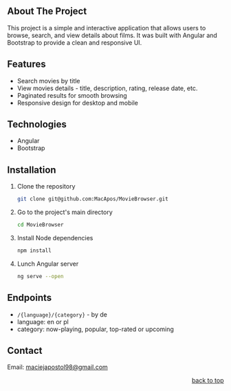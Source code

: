 ## About The Project

This project is a simple and interactive application that allows users to browse, search, and view details about films.
It was built with Angular and Bootstrap to provide a clean and responsive UI.

## Features

- Search movies by title
- View movies details - title, description, rating, release date, etc.
- Paginated results for smooth browsing
- Responsive design for desktop and mobile

## Technologies

- Angular
- Bootstrap

## Installation

1. Clone the repository
   ```sh
   git clone git@github.com:MacApos/MovieBrowser.git
   ```
2. Go to the project's main directory
   ```sh
   cd MovieBrowser
   ```
3. Install Node dependencies
   ```sh
   npm install
   ```
4. Lunch Angular server
   ```sh
   ng serve --open
   ```

## Endpoints
- `/{language}/{category}` - by de 
 - language: en or pl
 - category: now-playing, popular, top-rated or upcoming

## Contact

Email: maciejapostol98@gmail.com

<p align="right"><a href="#about-the-project">back to top</a></p>